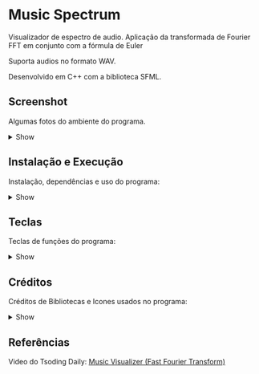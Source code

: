 # Music Spectrum

Visualizador de espectro de audio. Aplicação da transformada de Fourier FFT em conjunto com a fórmula de Euler

Suporta audios no formato WAV.

Desenvolvido em C++ com a biblioteca SFML.

## Screenshot

Algumas fotos do ambiente do programa.

<details><summary>Show</summary>

### Tela do programa

<p align="center">
<img src="/assets/img/Screenshot/WindowSoftware.png" width="70%" />
</p>

### Tipos de visualização


**Senoidal com FFT**

<p align="center">
<img src="/assets/img/Screenshot/SineWaveFFT.png" width="70%" />
</p>

**Senoidal puro**

<p align="center">
<img src="/assets/img/Screenshot/SineWaveNoFFT.png" width="70%" />
</p>

**Espectro com FFT**

<p align="center">
<img src="/assets/img/Screenshot/SpectrumFFT.png" width="70%" />
</p>

**Espectro puro**

<p align="center">
<img src="/assets/img/Screenshot/SpectrumNoFFT.png" width="70%" />
</p>

</details>

## Instalação e Execução 

Instalação, dependências e uso do programa:

<details><summary>Show</summary>

Para rodar o programa é necessário ter instalado o cmake, gcc, g++, make, a biblioteca do SFML e o OpenGL. Após instalar elas, é só seguir os seguintes passos:

```
git clone https://github.com/lucasfturos/MusicSpectrum.git && cd MusicSpectrum
mkdir assets
mkdir build && build
```

Após baixar, entrar na pasta raiz do projeto, criar e entrar na pasta build, é só compilar:
```
cmake .. && make -j4
```

Para usar execute como no exemplo abaixo:
```
./src/MusicSpectrum
```

</details>

## Teclas

Teclas de funções do programa:

<details><summary>Show</summary>

- Use <kbd>space</kbd> para dar Play/Pause no áudio
- Use <kbd>↵</kbd> para dar Stop no áudio
- Use <kbd>M</kbd> para dar Mute no áudio
- Use <kbd>↑</kbd> ou <kbd>↓</kbd> para Aumentar ou Diminuir o volume
- Use <kbd>←</kbd> ou <kbd>→</kbd> para Avançar ou Retroceder a música
- Use <kbd>,</kbd> ou <kbd>.</kbd> para Voltar ou pular para a Próxima música
- Use <kbd>Q</kbd> para Sair do programa.

</details>

## Créditos

Créditos de Bibliotecas e Icones usados no programa:

<details><summary>Show</summary>

[SFML](https://www.sfml-dev.org/index.php)

[Dear ImGUI](https://github.com/ocornut/imgui)

[ImGUI-SFML](https://github.com/SFML/imgui-sfml)

[ImGuiFileDialog](https://github.com/aiekick/ImGuiFileDialog)

[FlatIcon - Icon Play](https://www.flaticon.com/br/icones-gratis/botao-play)

[FlatIcon - Icon Pause](https://www.flaticon.com/br/icones-gratis/pausa)

[FlatIcon - Icon Stop](https://www.flaticon.com/br/icones-gratis/pare)

[FlatIcon - Icon Volume](https://www.flaticon.com/br/icones-gratis/volume)

[FlatIcon - Icon Mute](https://www.flaticon.com/br/icones-gratis/silencio)

[FlatIcon - Icon Foward](https://www.flaticon.com/br/icones-gratis/jogar)

[FlatIcon - Icon Backward](https://www.flaticon.com/br/icones-gratis/rebobinar)

[FlatIcon - Icon Next](https://www.flaticon.com/br/icones-gratis/proximo)

[FlatIcon - Icon Back](https://www.flaticon.com/br/icones-gratis/rebobinar)

</details>

## Referências

Video do Tsoding Daily: [Music Visualizer (Fast Fourier Transform)](https://youtu.be/Xdbk1Pr5WXU)
